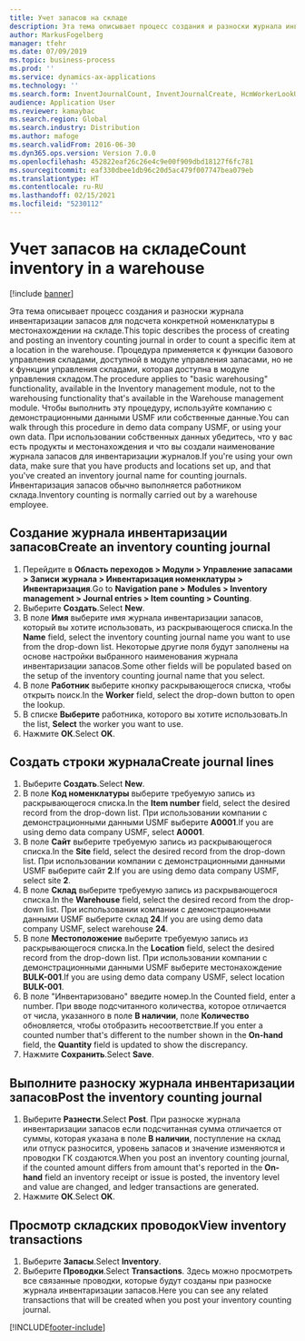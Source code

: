 ```yaml
---
title: Учет запасов на складе
description: Эта тема описывает процесс создания и разноски журнала инвентаризации запасов для подсчета конкретной номенклатуры в местонахождении на складе.
author: MarkusFogelberg
manager: tfehr
ms.date: 07/09/2019
ms.topic: business-process
ms.prod: ''
ms.service: dynamics-ax-applications
ms.technology: ''
ms.search.form: InventJournalCount, InventJournalCreate, HcmWorkerLookUp, InventItemIdLookupSimple, InventLocationIdLookup, WMSLocationIdLookup, InventTrans
audience: Application User
ms.reviewer: kamaybac
ms.search.region: Global
ms.search.industry: Distribution
ms.author: mafoge
ms.search.validFrom: 2016-06-30
ms.dyn365.ops.version: Version 7.0.0
ms.openlocfilehash: 452822eaf26c26e4c9e00f909dbd18127f6fc781
ms.sourcegitcommit: eaf330dbee1db96c20d5ac479f007747bea079eb
ms.translationtype: HT
ms.contentlocale: ru-RU
ms.lasthandoff: 02/15/2021
ms.locfileid: "5230112"
---
```

# <a name="count-inventory-in-a-warehouse"></a><span data-ttu-id="1ca49-103">Учет запасов на складе</span><span class="sxs-lookup"><span data-stu-id="1ca49-103">Count inventory in a warehouse</span></span>

[!include [banner](../../includes/banner.md)]

<span data-ttu-id="1ca49-104">Эта тема описывает процесс создания и разноски журнала инвентаризации запасов для подсчета конкретной номенклатуры в местонахождении на складе.</span><span class="sxs-lookup"><span data-stu-id="1ca49-104">This topic describes the process of creating and posting an inventory counting journal in order to count a specific item at a location in the warehouse.</span></span> <span data-ttu-id="1ca49-105">Процедура применяется к функции базового управления складами, доступной в модуле управления запасами, но не к функции управления складами, которая доступна в модуле управления складом.</span><span class="sxs-lookup"><span data-stu-id="1ca49-105">The procedure applies to "basic warehousing" functionality, available in the Inventory management module, not to the warehousing functionality that's available in the Warehouse management module.</span></span> <span data-ttu-id="1ca49-106">Чтобы выполнить эту процедуру, используйте компанию с демонстрационными данными USMF или собственные данные.</span><span class="sxs-lookup"><span data-stu-id="1ca49-106">You can walk through this procedure in demo data company USMF, or using your own data.</span></span> <span data-ttu-id="1ca49-107">При использовании собственных данных убедитесь, что у вас есть продукты и местонахождения и что вы создали наименование журнала запасов для инвентаризации журналов.</span><span class="sxs-lookup"><span data-stu-id="1ca49-107">If you're using your own data, make sure that you have products and locations set up, and that you've created an inventory journal name for counting journals.</span></span> <span data-ttu-id="1ca49-108">Инвентаризация запасов обычно выполняется работником склада.</span><span class="sxs-lookup"><span data-stu-id="1ca49-108">Inventory counting is normally carried out by a warehouse employee.</span></span>


## <a name="create-an-inventory-counting-journal"></a><span data-ttu-id="1ca49-109">Создание журнала инвентаризации запасов</span><span class="sxs-lookup"><span data-stu-id="1ca49-109">Create an inventory counting journal</span></span>
1. <span data-ttu-id="1ca49-110">Перейдите в **Область переходов > Модули > Управление запасами > Записи журнала > Инвентаризация номенклатуры > Инвентаризация**.</span><span class="sxs-lookup"><span data-stu-id="1ca49-110">Go to **Navigation pane > Modules > Inventory management > Journal entries > Item counting > Counting**.</span></span>
2. <span data-ttu-id="1ca49-111">Выберите **Создать**.</span><span class="sxs-lookup"><span data-stu-id="1ca49-111">Select **New**.</span></span>
3. <span data-ttu-id="1ca49-112">В поле **Имя** выберите имя журнала инвентаризации запасов, который вы хотите использовать, из раскрывающегося списка.</span><span class="sxs-lookup"><span data-stu-id="1ca49-112">In the **Name** field, select the inventory counting journal name you want to use from the drop-down list.</span></span> <span data-ttu-id="1ca49-113">Некоторые другие поля будут заполнены на основе настройки выбранного наименования журнала инвентаризации запасов.</span><span class="sxs-lookup"><span data-stu-id="1ca49-113">Some other fields will be populated based on the setup of the inventory counting journal name that you select.</span></span>  
4. <span data-ttu-id="1ca49-114">В поле **Работник** выберите кнопку раскрывающегося списка, чтобы открыть поиск.</span><span class="sxs-lookup"><span data-stu-id="1ca49-114">In the **Worker** field, select the drop-down button to open the lookup.</span></span>
5. <span data-ttu-id="1ca49-115">В списке **Выберите** работника, которого вы хотите использовать.</span><span class="sxs-lookup"><span data-stu-id="1ca49-115">In the list, **Select** the worker you want to use.</span></span>
6. <span data-ttu-id="1ca49-116">Нажмите **ОК**.</span><span class="sxs-lookup"><span data-stu-id="1ca49-116">Select **OK**.</span></span>

## <a name="create-journal-lines"></a><span data-ttu-id="1ca49-117">Создать строки журнала</span><span class="sxs-lookup"><span data-stu-id="1ca49-117">Create journal lines</span></span>
1. <span data-ttu-id="1ca49-118">Выберите **Создать**.</span><span class="sxs-lookup"><span data-stu-id="1ca49-118">Select **New**.</span></span>
2. <span data-ttu-id="1ca49-119">В поле **Код номенклатуры** выберите требуемую запись из раскрывающегося списка.</span><span class="sxs-lookup"><span data-stu-id="1ca49-119">In the **Item number** field, select the desired record from the drop-down list.</span></span> <span data-ttu-id="1ca49-120">При использовании компании с демонстрационными данными USMF выберите **A0001**.</span><span class="sxs-lookup"><span data-stu-id="1ca49-120">If you are using demo data company USMF, select **A0001**.</span></span>  
3. <span data-ttu-id="1ca49-121">В поле **Сайт** выберите требуемую запись из раскрывающегося списка.</span><span class="sxs-lookup"><span data-stu-id="1ca49-121">In the **Site** field, select the desired record from the drop-down list.</span></span> <span data-ttu-id="1ca49-122">При использовании компании с демонстрационными данными USMF выберите сайт **2**.</span><span class="sxs-lookup"><span data-stu-id="1ca49-122">If you are using demo data company USMF, select site **2**.</span></span>
4. <span data-ttu-id="1ca49-123">В поле **Склад** выберите требуемую запись из раскрывающегося списка.</span><span class="sxs-lookup"><span data-stu-id="1ca49-123">In the **Warehouse** field, select the desired record from the drop-down list.</span></span> <span data-ttu-id="1ca49-124">При использовании компании с демонстрационными данными USMF выберите склад **24**.</span><span class="sxs-lookup"><span data-stu-id="1ca49-124">If you are using demo data company USMF, select warehouse **24**.</span></span>  
5. <span data-ttu-id="1ca49-125">В поле **Местоположение** выберите требуемую запись из раскрывающегося списка.</span><span class="sxs-lookup"><span data-stu-id="1ca49-125">In the **Location** field, select the desired record from the drop-down list.</span></span> <span data-ttu-id="1ca49-126">При использовании компании с демонстрационными данными USMF выберите местонахождение **BULK-001**.</span><span class="sxs-lookup"><span data-stu-id="1ca49-126">If you are using demo data company USMF, select location **BULK-001**.</span></span>  
6. <span data-ttu-id="1ca49-127">В поле "Инвентаризовано" введите номер.</span><span class="sxs-lookup"><span data-stu-id="1ca49-127">In the Counted field, enter a number.</span></span> <span data-ttu-id="1ca49-128">При вводе подсчитанного количества, которое отличается от числа, указанного в поле **В наличии**, поле **Количество** обновляется, чтобы отобразить несоответствие.</span><span class="sxs-lookup"><span data-stu-id="1ca49-128">If you enter a counted number that's different to the number shown in the **On-hand** field, the **Quantity** field is updated to show the discrepancy.</span></span>  
7. <span data-ttu-id="1ca49-129">Нажмите **Сохранить**.</span><span class="sxs-lookup"><span data-stu-id="1ca49-129">Select **Save**.</span></span>

## <a name="post-the-inventory-counting-journal"></a><span data-ttu-id="1ca49-130">Выполните разноску журнала инвентаризации запасов</span><span class="sxs-lookup"><span data-stu-id="1ca49-130">Post the inventory counting journal</span></span>
1. <span data-ttu-id="1ca49-131">Выберите **Разнести**.</span><span class="sxs-lookup"><span data-stu-id="1ca49-131">Select **Post**.</span></span> <span data-ttu-id="1ca49-132">При разноске журнала инвентаризации запасов если подсчитанная сумма отличается от суммы, которая указана в поле **В наличии**, поступление на склад или отпуск разносится, уровень запасов и значение изменяются и проводки ГК создаются.</span><span class="sxs-lookup"><span data-stu-id="1ca49-132">When you post an inventory counting journal, if the counted amount differs from amount that's reported in the **On-hand** field an inventory receipt or issue is posted, the inventory level and value are changed, and ledger transactions are generated.</span></span>
2. <span data-ttu-id="1ca49-133">Нажмите **ОК**.</span><span class="sxs-lookup"><span data-stu-id="1ca49-133">Select **OK**.</span></span>

## <a name="view-inventory-transactions"></a><span data-ttu-id="1ca49-134">Просмотр складских проводок</span><span class="sxs-lookup"><span data-stu-id="1ca49-134">View inventory transactions</span></span>
1. <span data-ttu-id="1ca49-135">Выберите **Запасы**.</span><span class="sxs-lookup"><span data-stu-id="1ca49-135">Select **Inventory**.</span></span>
2. <span data-ttu-id="1ca49-136">Выберите **Проводки**.</span><span class="sxs-lookup"><span data-stu-id="1ca49-136">Select **Transactions**.</span></span> <span data-ttu-id="1ca49-137">Здесь можно просмотреть все связанные проводки, которые будут созданы при разноске журнала инвентаризации запасов.</span><span class="sxs-lookup"><span data-stu-id="1ca49-137">Here you can see any related transactions that will be created when you post your inventory counting journal.</span></span>   



[!INCLUDE[footer-include](../../../includes/footer-banner.md)]